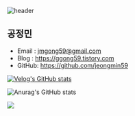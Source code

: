 ![header](https://capsule-render.vercel.app/api?type=wave&color=auto&height=300&section=header&text=jeongmin&fontSize=90)

## 공정민
- Email : jmgong59@gmail.com
- Blog : https://ggong59.tistory.com
- GitHub: https://github.com/jeongmin59

[![Velog's GitHub stats](https://velog-readme-stats.vercel.app/api?name=jmgong59)](https://velog.io/@jmgong59)

![Anurag's GitHub stats](https://github-readme-stats.vercel.app/api?username=jeongmin59&show_icons=true&theme=onedark)

<img src="http://mazandi.herokuapp.com/api?handle=jmgong59&theme=cold"/>
